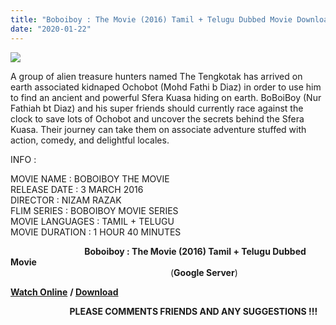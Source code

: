 ```yaml
---
title: "Boboiboy : The Movie (2016) Tamil + Telugu Dubbed Movie Download"
date: "2020-01-22"
---
```


[![](https://1.bp.blogspot.com/-h8PQQ3NGHQo/XhN1K9kXQuI/AAAAAAAAAGo/CvkZUwmNCXA_f_agwocU4-q-bhGlGGPFQCLcBGAsYHQ/s320/unnamed.jpg)](https://1.bp.blogspot.com/-h8PQQ3NGHQo/XhN1K9kXQuI/AAAAAAAAAGo/CvkZUwmNCXA_f_agwocU4-q-bhGlGGPFQCLcBGAsYHQ/s1600/unnamed.jpg)

A group of alien treasure hunters named The Tengkotak has arrived on earth associated kidnaped Ochobot (Mohd Fathi b Diaz) in order to use him to find an ancient and powerful Sfera Kuasa hiding on earth. BoBoiBoy (Nur Fathiah bt Diaz) and his super friends should currently race against the clock to save lots of Ochobot and uncover the secrets behind the Sfera Kuasa. Their journey can take them on associate adventure stuffed with action, comedy, and delightful locales.

INFO :

MOVIE NAME : BOBOIBOY THE MOVIE  
RELEASE DATE : 3 MARCH 2016  
DIRECTOR : NIZAM RAZAK  
FLIM SERIES : BOBOIBOY MOVIE SERIES  
MOVIE LANGUAGES : TAMIL + TELUGU  
MOVIE DURATION : 1 HOUR 40 MINUTES

                              **Boboiboy : The Movie (2016) Tamil + Telugu Dubbed Movie**  
                                                                 (**Google Server**)

 **[Watch Online](https://gplinks.in/I6jiwlt)** **/ [Download](https://gplinks.in/I6jiwlt)**

                        **PLEASE COMMENTS FRIENDS AND ANY SUGGESTIONS !!!**
